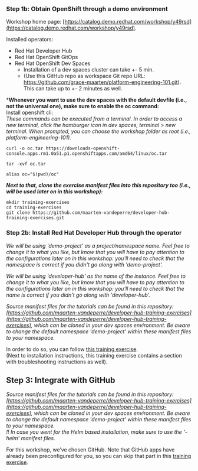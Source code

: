 


### Step 1b: Obtain OpenShift through a demo environment
Workshop home page: [https://catalog.demo.redhat.com/workshop/y49rsd](https://catalog.demo.redhat.com/workshop/y49rsd).  

Installed operators:
* Red Hat Developer Hub
* Red Hat OpenShift GitOps
* Red Hat OpenShift Dev Spaces 
  * Installation of a dev spaces cluster can take +- 5 min.
  * (Use this GitHub repo as workspace Git repo URL: https://github.com/grace-maarten/platform-engineering-101.git). This can take up to +- 2 minutes as well.

***Whenever you want to use the dev spaces with the default devfile (i.e., not the universal one), make sure to enable 
the oc command:**   
Install openshift cli:    
_These commands can be executed from a terminal. In order to access a new terminal, click the hamburger icon in dev spaces,
terminal > new terminal. When prompted, you can choose the workshop folder as root (i.e., platform-engineering-101)._  
```shell
curl -o oc.tar https://downloads-openshift-console.apps.rm1.0a51.p1.openshiftapps.com/amd64/linux/oc.tar
```
```shell
tar -xvf oc.tar
```
```shell
alias oc="$(pwd)/oc"
```

***Next to that, clone the exercise manifest files into this repository too (i.e., will be used later on in this workshop):***  
```shell
mkdir training-exercises
cd training-exercises
git clone https://github.com/maarten-vandeperre/developer-hub-training-exercises.git
```


### Step 2b: Install Red Hat Developer Hub through the operator
_We will be using 'demo-project' as a project/namespace name. Feel free to change it
to what you like, but know that you will have to pay attention to the configurations
later on in this workshop: you'll need to check that the namespace is correct if you
didn't go along with 'demo-project'._

_We will be using 'developer-hub' as the name of the instance. Feel free to change it
to what you like, but know that you will have to pay attention to the configurations
later on in this workshop: you'll need to check that the name is correct if you
didn't go along with 'developer-hub'._

_Source manifest files for the tutorials can be found in this repository: 
[https://github.com/maarten-vandeperre/developer-hub-training-exercises](https://github.com/maarten-vandeperre/developer-hub-training-exercises),
which can be cloned in your dev spaces environment. Be aware to change the default namespace 'demo-project'
within these manifest files to your namespace._

In order to do so, you can follow 
[this training exercise](https://developers.redhat.com/learn/deploying-and-troubleshooting-red-hat-developer-hub-openshift-practical-guide).  
(Next to installation instructions, this training exercise contains a section with troubleshooting instructions as well).

## Step 3: Integrate with GitHub

_Source manifest files for the tutorials can be found in this repository:
[https://github.com/maarten-vandeperre/developer-hub-training-exercises](https://github.com/maarten-vandeperre/developer-hub-training-exercises),
which can be cloned in your dev spaces environment. Be aware to change the default namespace 'demo-project'
within these manifest files to your namespace.   
!! In case you went for the Helm based installation,
make sure to use the '-helm' manifest files._

For this workshop, we’ve chosen GitHub. Note that GitHub apps have already been preconfigured for you, 
so you can skip that part in this
[training exercise](https://developers.redhat.com/learning/learn:streamline-development-github-integration-and-software-templates-red-hat-developer-hub/resource/learn:streamline-development-github-integration-and-software-templates-red-hat-developer-hub:resource:prerequisites-and-step-step-guide).